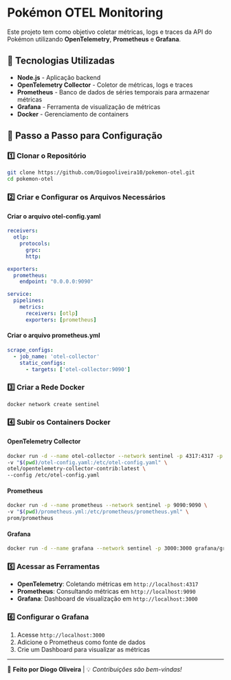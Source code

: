 # Pokémon OTEL Monitoring

Este projeto tem como objetivo coletar métricas, logs e traces da API do Pokémon utilizando **OpenTelemetry**, **Prometheus** e **Grafana**.

## 📌 Tecnologias Utilizadas

- **Node.js** - Aplicação backend
- **OpenTelemetry Collector** - Coletor de métricas, logs e traces
- **Prometheus** - Banco de dados de séries temporais para armazenar métricas
- **Grafana** - Ferramenta de visualização de métricas
- **Docker** - Gerenciamento de containers

## 🚀 Passo a Passo para Configuração

### 1️⃣ Clonar o Repositório
```bash
git clone https://github.com/Diogooliveira10/pokemon-otel.git
cd pokemon-otel
```

### 2️⃣ Criar e Configurar os Arquivos Necessários

#### Criar o arquivo **otel-config.yaml**
```yaml
receivers:
  otlp:
    protocols:
      grpc:
      http:

exporters:
  prometheus:
    endpoint: "0.0.0.0:9090"

service:
  pipelines:
    metrics:
      receivers: [otlp]
      exporters: [prometheus]
```

#### Criar o arquivo **prometheus.yml**
```yaml
scrape_configs:
  - job_name: 'otel-collector'
    static_configs:
      - targets: ['otel-collector:9090']
```

### 3️⃣ Criar a Rede Docker
```bash
docker network create sentinel
```

### 4️⃣ Subir os Containers Docker

#### OpenTelemetry Collector
```bash
docker run -d --name otel-collector --network sentinel -p 4317:4317 -p 4318:4318 \
-v "$(pwd)/otel-config.yaml:/etc/otel-config.yaml" \
otel/opentelemetry-collector-contrib:latest \
--config /etc/otel-config.yaml
```

#### Prometheus
```bash
docker run -d --name prometheus --network sentinel -p 9090:9090 \
-v "$(pwd)/prometheus.yml:/etc/prometheus/prometheus.yml" \
prom/prometheus
```

#### Grafana
```bash
docker run -d --name grafana --network sentinel -p 3000:3000 grafana/grafana
```

### 5️⃣ Acessar as Ferramentas

- **OpenTelemetry**: Coletando métricas em `http://localhost:4317`
- **Prometheus**: Consultando métricas em `http://localhost:9090`
- **Grafana**: Dashboard de visualização em `http://localhost:3000`

### 6️⃣ Configurar o Grafana

1. Acesse `http://localhost:3000`
2. Adicione o Prometheus como fonte de dados
3. Crie um Dashboard para visualizar as métricas

---

📌 **Feito por Diogo Oliveira** | 💡 _Contribuições são bem-vindas!_

